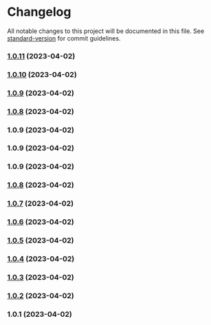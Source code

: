 # Changelog

All notable changes to this project will be documented in this file. See [standard-version](https://github.com/conventional-changelog/standard-version) for commit guidelines.

### [1.0.11](https://github.com/aufw/freeweb1/compare/v1.0.10...v1.0.11) (2023-04-02)

### [1.0.10](https://github.com/aufw/freeweb1/compare/v1.0.8...v1.0.10) (2023-04-02)

### [1.0.9](https://github.com/aufw/freeweb1/compare/v1.0.8...v1.0.9) (2023-04-02)

### [1.0.8](https://github.com/aufw/freeweb1/compare/v1.0.9...v1.0.8) (2023-04-02)

### 1.0.9 (2023-04-02)

### 1.0.9 (2023-04-02)

### 1.0.9 (2023-04-02)

### [1.0.8](https://github.com/aufw/freeweb1/compare/v1.0.7...v1.0.8) (2023-04-02)

### [1.0.7](https://github.com/aufw/freeweb1/compare/v1.0.6...v1.0.7) (2023-04-02)

### [1.0.6](https://github.com/aufw/freeweb1/compare/v1.0.5...v1.0.6) (2023-04-02)

### [1.0.5](https://github.com/aufw/freeweb1/compare/v1.0.4...v1.0.5) (2023-04-02)

### [1.0.4](https://github.com/aufw/freeweb1/compare/v1.0.3...v1.0.4) (2023-04-02)

### [1.0.3](https://github.com/aufw/freeweb1/compare/v1.0.2...v1.0.3) (2023-04-02)

### [1.0.2](https://github.com/aufw/freeweb1/compare/v1.0.1...v1.0.2) (2023-04-02)

### 1.0.1 (2023-04-02)
